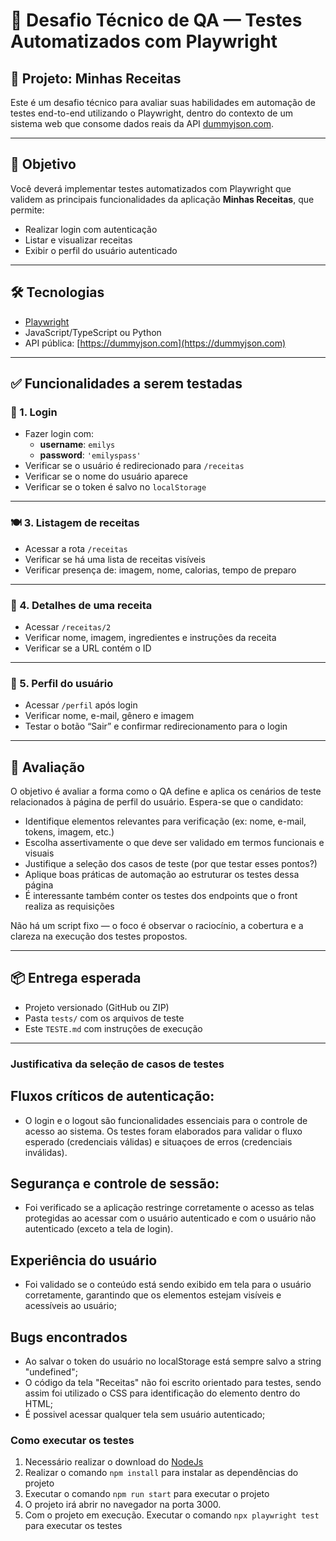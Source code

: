 # 🧪 Desafio Técnico de QA — Testes Automatizados com Playwright

## 📘 Projeto: Minhas Receitas

Este é um desafio técnico para avaliar suas habilidades em automação de testes end-to-end utilizando o Playwright, dentro do contexto de um sistema web que consome dados reais da API [dummyjson.com](https://dummyjson.com).

---

## 🎯 Objetivo

Você deverá implementar testes automatizados com Playwright que validem as principais funcionalidades da aplicação **Minhas Receitas**, que permite:

- Realizar login com autenticação
- Listar e visualizar receitas
- Exibir o perfil do usuário autenticado

---

## 🛠 Tecnologias

- [Playwright](https://playwright.dev/)
- JavaScript/TypeScript ou Python
- API pública: [https://dummyjson.com](https://dummyjson.com)

---

## ✅ Funcionalidades a serem testadas

### 🔐 1. Login

- Fazer login com:
    - **username**: `emilys`
    - **password**: `'emilyspass'`
- Verificar se o usuário é redirecionado para `/receitas`
- Verificar se o nome do usuário aparece
- Verificar se o token é salvo no `localStorage`

---

### 🍽️ 3. Listagem de receitas

- Acessar a rota `/receitas`
- Verificar se há uma lista de receitas visíveis
- Verificar presença de: imagem, nome, calorias, tempo de preparo

---

### 📄 4. Detalhes de uma receita

- Acessar `/receitas/2`
- Verificar nome, imagem, ingredientes e instruções da receita
- Verificar se a URL contém o ID

---

### 👤 5. Perfil do usuário

- Acessar `/perfil` após login
- Verificar nome, e-mail, gênero e imagem
- Testar o botão “Sair” e confirmar redirecionamento para o login

---

## 🧠 Avaliação

O objetivo é avaliar a forma como o QA define e aplica os cenários de teste relacionados à página de perfil do usuário. Espera-se que o candidato:
* Identifique elementos relevantes para verificação (ex: nome, e-mail, tokens, imagem, etc.)
* Escolha assertivamente o que deve ser validado em termos funcionais e visuais
* Justifique a seleção dos casos de teste (por que testar esses pontos?)
* Aplique boas práticas de automação ao estruturar os testes dessa página
* É interessante também conter os testes dos endpoints que o front realiza as requisições

Não há um script fixo — o foco é observar o raciocínio, a cobertura e a clareza na execução dos testes propostos.

---

## 📦 Entrega esperada

- Projeto versionado (GitHub ou ZIP)
- Pasta `tests/` com os arquivos de teste
- Este `TESTE.md` com instruções de execução

---

### Justificativa da seleção de casos de testes 

## Fluxos críticos de autenticação: 

- O login e o logout são funcionalidades essenciais para o controle de acesso ao sistema. Os testes foram elaborados para validar o fluxo esperado (credenciais válidas) e situaçoes de erros (credenciais inválidas). 

## Segurança e controle de sessão: 

- Foi verificado se a aplicação restringe corretamente o acesso as telas protegidas ao acessar com o usuário autenticado e com o usuário não autenticado (exceto a tela de login).

## Experiência do usuário

- Foi validado se o conteúdo está sendo exibido em tela para o usuário corretamente, garantindo que os elementos estejam visíveis e acessíveis ao usuário; 

## Bugs encontrados

* Ao salvar o token do usuário no localStorage está sempre salvo a string "undefined";
* O código da tela "Receitas" não foi escrito orientado para testes, sendo assim foi utilizado o CSS para identificação do elemento dentro do HTML;
* É possivel acessar qualquer tela sem usuário autenticado; 


### Como executar os testes

1. Necessário realizar o download do [NodeJs](https://nodejs.org/pt)
2. Realizar o comando ```npm install``` para instalar as dependências do projeto
3. Executar o comando ```npm run start``` para executar o projeto
4. O projeto irá abrir no navegador na porta 3000.
5. Com o projeto em execução. Executar o comando ```npx playwright test``` para executar os testes